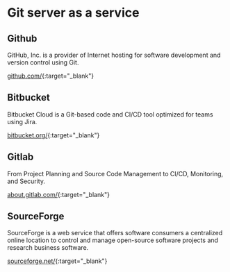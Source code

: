 # Git server as a service

## Github

GitHub, Inc. is a provider of Internet hosting for software development and version control using Git.

[github.com/](https://github.com/){:target="_blank"}

## Bitbucket

Bitbucket Cloud is a Git-based code and CI/CD tool optimized for teams using Jira.

[bitbucket.org/](https://bitbucket.org/){:target="_blank"}

## Gitlab

From Project Planning and Source Code Management to CI/CD, Monitoring, and Security.

[about.gitlab.com/](https://about.gitlab.com/){:target="_blank"}

## SourceForge

SourceForge is a web service that offers software consumers a centralized online location to control and manage open-source software projects and research business software.

[sourceforge.net/](https://sourceforge.net/){:target="_blank"}
